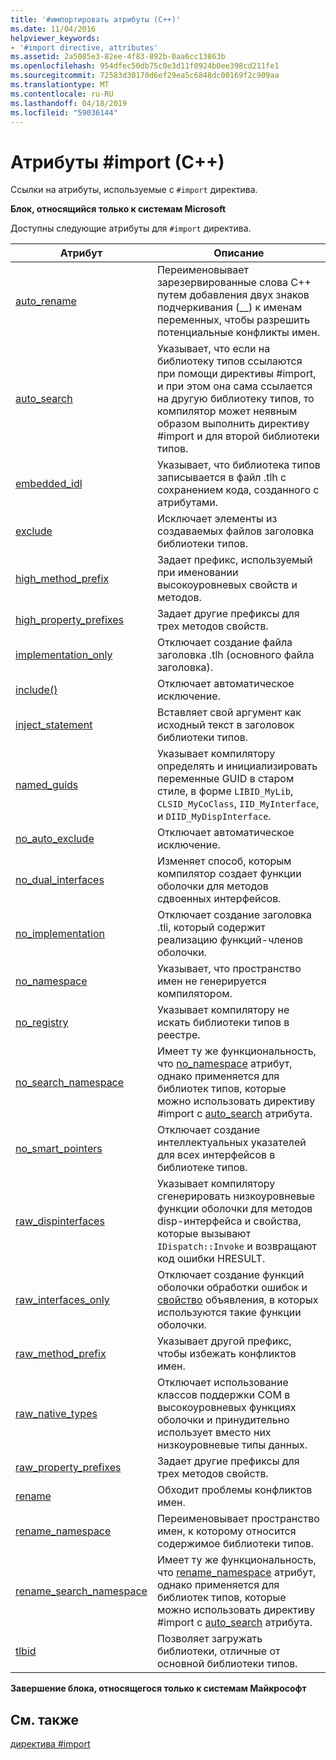```yaml
---
title: '#импортировать атрибуты (C++)'
ms.date: 11/04/2016
helpviewer_keywords:
- '#import directive, attributes'
ms.assetid: 2a5085e3-82ee-4f83-892b-0aa6cc13863b
ms.openlocfilehash: 954dfec50db75c0e3d11f0924b0ee398cd211fe1
ms.sourcegitcommit: 72583d30170d6ef29ea5c6848dc00169f2c909aa
ms.translationtype: MT
ms.contentlocale: ru-RU
ms.lasthandoff: 04/18/2019
ms.locfileid: "59036144"
---
```

# <a name="import-attributes-c"></a>Атрибуты #import (C++)
Ссылки на атрибуты, используемые с `#import` директива.

**Блок, относящийся только к системам Microsoft**

Доступны следующие атрибуты для `#import` директива.

|Атрибут|Описание|
|---------------|-----------------|
|[auto_rename](../preprocessor/auto-rename.md)|Переименовывает зарезервированные слова C++ путем добавления двух знаков подчеркивания (__) к именам переменных, чтобы разрешить потенциальные конфликты имен.|
|[auto_search](../preprocessor/auto-search.md)|Указывает, что если на библиотеку типов ссылаются при помощи директивы #import, и при этом она сама ссылается на другую библиотеку типов, то компилятор может неявным образом выполнить директиву #import и для второй библиотеки типов.|
|[embedded_idl](../preprocessor/embedded-idl.md)|Указывает, что библиотека типов записывается в файл .tlh с сохранением кода, созданного с атрибутами.|
|[exclude](../preprocessor/exclude-hash-import.md)|Исключает элементы из создаваемых файлов заголовка библиотеки типов.|
|[high_method_prefix](../preprocessor/high-method-prefix.md)|Задает префикс, используемый при именовании высокоуровневых свойств и методов.|
|[high_property_prefixes](../preprocessor/high-property-prefixes.md)|Задает другие префиксы для трех методов свойств.|
|[implementation_only](../preprocessor/implementation-only.md)|Отключает создание файла заголовка .tlh (основного файла заголовка).|
|[include()](../preprocessor/include-parens.md)|Отключает автоматическое исключение.|
|[inject_statement](../preprocessor/inject-statement.md)|Вставляет свой аргумент как исходный текст в заголовок библиотеки типов.|
|[named_guids](../preprocessor/named-guids.md)|Указывает компилятору определять и инициализировать переменные GUID в старом стиле, в форме `LIBID_MyLib`, `CLSID_MyCoClass`, `IID_MyInterface`, и `DIID_MyDispInterface`.|
|[no_auto_exclude](../preprocessor/no-auto-exclude.md)|Отключает автоматическое исключение.|
|[no_dual_interfaces](../preprocessor/no-dual-interfaces.md)|Изменяет способ, которым компилятор создает функции оболочки для методов сдвоенных интерфейсов.|
|[no_implementation](../preprocessor/no-implementation.md)|Отключает создание заголовка .tli, который содержит реализацию функций-членов оболочки.|
|[no_namespace](../preprocessor/no-namespace.md)|Указывает, что пространство имен не генерируется компилятором.|
|[no_registry](../preprocessor/no-registry.md)|Указывает компилятору не искать библиотеки типов в реестре.|
|[no_search_namespace](../preprocessor/no-search-namespace.md)|Имеет ту же функциональность, что [no_namespace](../preprocessor/no-namespace.md) атрибут, однако применяется для библиотек типов, которые можно использовать директиву #import с [auto_search](../preprocessor/auto-search.md) атрибута.|
|[no_smart_pointers](../preprocessor/no-smart-pointers.md)|Отключает создание интеллектуальных указателей для всех интерфейсов в библиотеке типов.|
|[raw_dispinterfaces](../preprocessor/raw-dispinterfaces.md)|Указывает компилятору сгенерировать низкоуровневые функции оболочки для методов disp-интерфейса и свойства, которые вызывают `IDispatch::Invoke` и возвращают код ошибки HRESULT.|
|[raw_interfaces_only](../preprocessor/raw-interfaces-only.md)|Отключает создание функций оболочки обработки ошибок и [свойство](../cpp/property-cpp.md) объявления, в которых используются такие функции оболочки.|
|[raw_method_prefix](../preprocessor/raw-method-prefix.md)|Указывает другой префикс, чтобы избежать конфликтов имен.|
|[raw_native_types](../preprocessor/raw-native-types.md)|Отключает использование классов поддержки COM в высокоуровневых функциях оболочки и принудительно использует вместо них низкоуровневые типы данных.|
|[raw_property_prefixes](../preprocessor/raw-property-prefixes.md)|Задает другие префиксы для трех методов свойств.|
|[rename](../preprocessor/rename-hash-import.md)|Обходит проблемы конфликтов имен.|
|[rename_namespace](../preprocessor/rename-namespace.md)|Переименовывает пространство имен, к которому относится содержимое библиотеки типов.|
|[rename_search_namespace](../preprocessor/rename-search-namespace.md)|Имеет ту же функциональность, что [rename_namespace](../preprocessor/rename-namespace.md) атрибут, однако применяется для библиотек типов, которые можно использовать директиву #import с [auto_search](../preprocessor/auto-search.md) атрибута.|
|[tlbid](../preprocessor/tlbid.md)|Позволяет загружать библиотеки, отличные от основной библиотеки типов.|

**Завершение блока, относящегося только к системам Майкрософт**

## <a name="see-also"></a>См. также

[директива #import](../preprocessor/hash-import-directive-cpp.md)